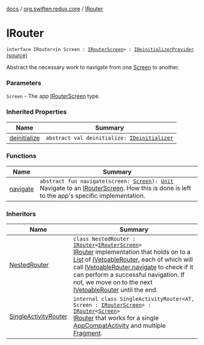 [docs](../../index.md) / [org.swiften.redux.core](../index.md) / [IRouter](./index.md)

# IRouter

`interface IRouter<in Screen : `[`IRouterScreen`](../-i-router-screen.md)`> : `[`IDeinitializerProvider`](../-i-deinitializer-provider/index.md) [(source)](https://github.com/protoman92/KotlinRedux/tree/master/common/common-core/src/main/kotlin/org/swiften/redux/core/Router.kt#L19)

Abstract the necessary work to navigate from one [Screen](index.md#Screen) to another.

### Parameters

`Screen` - The app [IRouterScreen](../-i-router-screen.md) type.

### Inherited Properties

| Name | Summary |
|---|---|
| [deinitialize](../-i-deinitializer-provider/deinitialize.md) | `abstract val deinitialize: `[`IDeinitializer`](../-i-deinitializer.md) |

### Functions

| Name | Summary |
|---|---|
| [navigate](navigate.md) | `abstract fun navigate(screen: `[`Screen`](index.md#Screen)`): `[`Unit`](https://kotlinlang.org/api/latest/jvm/stdlib/kotlin/-unit/index.html)<br>Navigate to an [IRouterScreen](../-i-router-screen.md). How this is done is left to the app's specific implementation. |

### Inheritors

| Name | Summary |
|---|---|
| [NestedRouter](../-nested-router/index.md) | `class NestedRouter : `[`IRouter`](./index.md)`<`[`IRouterScreen`](../-i-router-screen.md)`>`<br>[IRouter](./index.md) implementation that holds on to a [List](https://kotlinlang.org/api/latest/jvm/stdlib/kotlin.collections/-list/index.html) of [IVetoableRouter](../-i-vetoable-router/index.md), each of which will call [IVetoableRouter.navigate](../-i-vetoable-router/navigate.md) to check if it can perform a successful navigation. If not, we move on to the next [IVetoableRouter](../-i-vetoable-router/index.md) until the end. |
| [SingleActivityRouter](../../org.swiften.redux.android.router/-single-activity-router/index.md) | `internal class SingleActivityRouter<AT, Screen : `[`IRouterScreen`](../-i-router-screen.md)`> : `[`IRouter`](./index.md)`<`[`Screen`](../../org.swiften.redux.android.router/-single-activity-router/index.md#Screen)`>`<br>[IRouter](./index.md) that works for a single [AppCompatActivity](#) and multiple [Fragment](#). |
